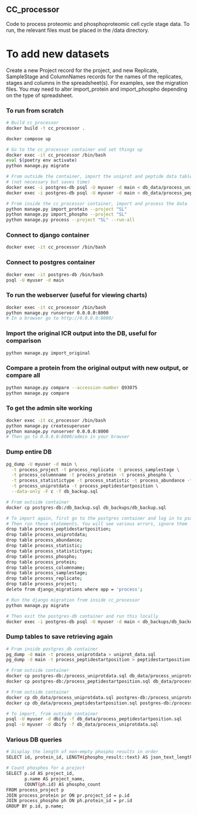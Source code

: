 ## CC_processor

Code to process proteomic and phosphoproteomic cell cycle stage data.
To run, the relevant files must be placed in the /data directory.

# To add new datasets

Create a new Project record for the project, and new Replicate, SampleStage and ColumnNames records for the names of the replicates, stages and columns in the spreadsheet(s). For examples, see the migration files.
You may need to alter import_protein and import_phospho depending on the type of spreadsheet.


### To run from scratch
```sh
# Build cc_processor
docker build -t cc_processor .

docker compose up

# Go to the cc_processor container and set things up
docker exec -it cc_processor /bin/bash
eval $(poetry env activate)
python manage.py migrate

# From outside the container, import the uniprot and peptide data tables
# (not necessary but saves time)
docker exec -i postgres-db psql -U myuser -d main < db_data/process_uniprotdata_2025_07_19.sql
docker exec -i postgres-db psql -U myuser -d main < db_data/process_peptidestartposition_2025_07_19.sql

# From inside the cc_processor container, import and process the data
python manage.py import_protein --project "SL"
python manage.py import_phospho --project "SL"
python manage.py process --project "SL" --run-all
```

### Connect to django container
```sh
docker exec -it cc_processor /bin/bash
```

### Connect to postgres container
```sh
docker exec -it postgres-db /bin/bash
psql -U myuser -d main
```

### To run the webserver (useful for viewing charts)
```sh
docker exec -it cc_processor /bin/bash
python manage.py runserver 0.0.0.0:8000
# In a browser go to http://0.0.0.0:8000/
```

### Import the original ICR output into the DB, useful for comparison
```sh
python manage.py import_original
```

### Compare a protein from the original output with new output, or compare all
```sh
python manage.py compare --accession-number Q93075
python manage.py compare
```

### To get the admin site working
```sh
docker exec -it cc_processor /bin/bash
python manage.py createsuperuser
python manage.py runserver 0.0.0.0:8000
# Then go to 0.0.0.0:8000/admin in your browser
```

### Dump entire DB
``` sh
pg_dump -U myuser -d main \
  -t process_project -t process_replicate -t process_samplestage \
  -t process_columnname -t process_protein -t process_phospho \
  -t process_statistictype -t process_statistic -t process_abundance -t \
  -t process_uniprotdata -t process_peptidestartposition \
  --data-only -F c -f db_backup.sql

# From outside container
docker cp postgres-db:/db_backup.sql db_backups/db_backup.sql

# To import again, first go to the postgres container and log in to psql
# Then run these statements. You will see various errors, ignore them
drop table process_peptidestartposition;
drop table process_uniprotdata;
drop table process_abundance;
drop table process_statistic;
drop table process_statistictype;
drop table process_phospho;
drop table process_protein;
drop table process_columnname;
drop table process_samplestage;
drop table process_replicate;
drop table process_project;
delete from django_migrations where app = 'process';

# Run the django migration from inside cc_processor
python manage.py migrate

# Then exit the postgres-db container and run this locally
docker exec -i postgres-db psql -U myuser -d main < db_backups/db_backup.sql
```

### Dump tables to save retrieving again
```sh
# From inside postgres_db container
pg_dump -d main -t process_uniprotdata > uniprot_data.sql
pg_dump -d main -t process_peptidestartposition > peptidestartposition.sql

# From outside container
docker cp postgres-db:/process_uniprotdata.sql db_data/process_uniprotdata.sql
docker cp postgres-db:/process_peptidestartposition.sql db_data/process_peptidestartposition.

# From outside container
docker cp db_data/process_uniprotdata.sql postgres-db:/process_uniprotdata.sql 
docker cp db_data/process_peptidestartposition.sql postgres-db:/process_peptidestartposition.sql 

# To import, from outside container
psql -U myuser -d dbify -f db_data/process_peptidestartposition.sql
psql -U myuser -d dbify -f db_data/process_uniprotdata.sql
```

### Various DB queries
```sh
# Display the length of non-empty phospho results in order
SELECT id, protein_id, LENGTH(phospho_result::text) AS json_text_length FROM process_runresult where phospho_result != '{}' order by json_text_length asc;

# Count phosphos for a project
SELECT p.id AS project_id,
       p.name AS project_name,
       COUNT(ph.id) AS phospho_count
FROM process_project p
JOIN process_protein pr ON pr.project_id = p.id
JOIN process_phospho ph ON ph.protein_id = pr.id
GROUP BY p.id, p.name;

```
